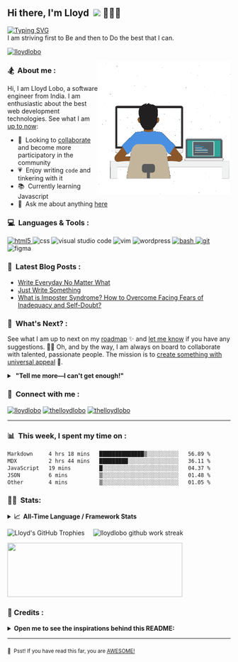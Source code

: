 ## Hi there, I'm Lloyd &nbsp;<a href="https://www.lloydlobo.hashnode.dev.com/" target="\_blank" rel="noopener noreferrer"><img src="https://media.giphy.com/media/hvRJCLFzcasrR4ia7z/giphy.gif" width="25px"></a>&nbsp;👨🏽‍💻

[![Typing
SVG](https://readme-typing-svg.herokuapp.com?font=Helvetica&color=%2358A6FF&size=16&duration=4000&lines=I+am+a++Front-end+Developer;I+am+a+Writer;I+am+a+Life-Long+Learner;I+am+a+Psychology+Nerd;I+am+a+Design+Aficionado;I+am+a+Musician;I+am+a+Generalist;I+am+a+Failure;I+am+a+Tree+Hugger+🤣;I+am+a+Misfit;I+am+a+Doggie+and+Kittie+Lover;I+am+a+Nobody;What+am+I?+🤔)](https://lloydlobo.hashnode.dev/about)&nbsp;</br>
I am striving first to Be and then to Do the best that I can.

<p align="left"> <a target="_blank" rel="noopener noreferrer" href="https://lloydlobo.hashnode.dev/about"><img
            src="https://komarev.com/ghpvc/?username=lloydlobo&label=Profile%20views&color=2ea043&style=flat"
            alt="lloydlobo" /> </a></p>

<a target="_blank" rel="noopener noreferrer" href="https://lloydlobo.hashnode.dev/about"><img align="right" height="300"
        width="300" alt="GIF" src="https://github.com/lloydlobo/lloydlobo/blob/main/assets/lloydlobo-banner.gif" /></a>

### 🏂 &nbsp;About me :

Hi, I am Lloyd Lobo, a software engineer from India. I am enthusiastic about the best web development technologies. See what I am <a target="_blank" rel="noopener noreferrer" href="https://www.polywork.com/lloydlobo">up to now</a>:

- 👯 &nbsp;Looking to <a target="_blank" rel="noopener noreferrer"
    href="https://lloydlobo.hashnode.dev/collaborate">collaborate</a> and become more participatory in the community
- 💗 &nbsp;Enjoy writing `code` and tinkering with it
- 📚 &nbsp;Currently learning Javascript
- 💬 &nbsp;Ask me about anything <a target="_blank" rel="noopener noreferrer"
    href="https://github.com/lloydlobo/lloydlobo/discussions">here</a>

### 💻 &nbsp;Languages & Tools :

<p align="left">
    <!-- HTML -->
    <a href="https://html5.org/" target="_blank" rel="noreferrer"> <img
            src="https://www.vectorlogo.zone/logos/w3_html5/w3_html5-icon.svg" alt="html5" width="40" height="40" />
    </a>
    <!-- CSS -->
    <img src="https://www.vectorlogo.zone/logos/w3_css/w3_css-official.svg" alt="css" width="40" height="40" />
    <!-- JAVASCRIPT -->
    <!-- <img src="https://www.vectorlogo.zone/logos/javascript/javascript-icon.svg" alt="javascript" width="40" height="40" /> -->
    <!-- PHP -->
    <!-- <img src="https://www.vectorlogo.zone/logos/php/php-icon.svg" alt="php" width="40" height="40" /> -->
    <!-- REACT -->
    <!-- 	<img src="https://www.vectorlogo.zone/logos/reactjs/reactjs-icon.svg" alt="react" width="40" height="40" /> -->
    <!-- NODE.JS -->
    <!-- 	<img src="https://www.vectorlogo.zone/logos/nodejs/nodejs-icon.svg" alt="node.js" width="40" height="40" /> -->
    <!-- TYPESCRIPT -->
    <!-- 	<img src="https://www.vectorlogo.zone/logos/typescriptlang/typescriptlang-icon.svg" alt="typescript" width="40" height="40" /> -->
    <!-- RUBY ON RAILS -->
    <!-- <img src="https://www.vectorlogo.zone/logos/ruby-lang/ruby-lang-icon.svg" alt="ruby on rails" width="40" height="40" /> -->
    <!-- CLOJURE -->
    <!-- 	<img src="https://www.vectorlogo.zone/logos/clojure/clojure-icon.svg" alt="clojure" width="40" height="40" /> -->
    <!-- NETLIFY -->
    <!-- 	<img src="https://www.vectorlogo.zone/logos/netlify/netlify-icon.svg" alt="netlify" width="40" height="40" /> -->
    <!-- GATSBY -->
    <!-- 	<img src="https://www.vectorlogo.zone/logos/gatsbyjs/gatsbyjs-icon.svg" alt="gatsby" width="40" height="40" /> -->
    <!-- VISUAL STUDIO CODE -->
    <img src="https://www.vectorlogo.zone/logos/visualstudio_code/visualstudio_code-icon.svg" alt="visual studio code"
        width="40" height="40" />
    <!-- VIM -->
    <img src="https://www.vectorlogo.zone/logos/vim/vim-icon.svg" alt="vim" width="40" height="40" />
    <!-- WORDPRESS -->
    <img src="https://www.vectorlogo.zone/logos/wordpress/wordpress-icon.svg" alt="wordpress" width="40" height="40" />
    <!-- BASH -->
    <a href="https://www.gnu.org/software/bash/" target="_blank" rel="noreferrer"> <img
            src="https://www.vectorlogo.zone/logos/gnu_bash/gnu_bash-icon.svg" alt="bash" width="40" height="40" /> </a>
    <!-- LINUX -->
    <!-- 	<a href="https://www.linux.org/" target="_blank" rel="noreferrer"> <img src="https://raw.githubusercontent.com/devicons/devicon/master/icons/linux/linux-original.svg" alt="linux" width="40" height="40"/> </a>  -->
    <!-- GIT-SCM -->
    <a href="https://git-scm.com/" target="_blank" rel="noreferrer"> <img
            src="https://www.vectorlogo.zone/logos/git-scm/git-scm-icon.svg" alt="git" width="40" height="40" /> </a>
    <!-- FIGMA -->
    <img src="https://www.vectorlogo.zone/logos/figma/figma-icon.svg" alt="figma" width="40" height="40" />
    <!-- C -->
    <!-- <a href="https://www.cprogramming.com/" target="_blank" rel="noreferrer"> <img src="https://raw.githubusercontent.com/devicons/devicon/master/icons/c/c-original.svg" alt="c" width="40" height="40"/> </a>  -->
    <!-- CIRCLECI -->
    <!-- <a href="https://circleci.com" target="_blank" rel="noreferrer"> <img src="https://www.vectorlogo.zone/logos/circleci/circleci-icon.svg" alt="circleci" width="40" height="40"/> </a>  -->
    <!-- DOCKER -->
    <!-- <a href="https://www.docker.com/" target="_blank" rel="noreferrer"> <img src="https://raw.githubusercontent.com/devicons/devicon/master/icons/docker/docker-original-wordmark.svg" alt="docker" width="40" height="40"/> </a>  -->
    <!-- JAVA -->
    <!-- <a href="https://www.java.com" target="_blank" rel="noreferrer"> <img src="https://raw.githubusercontent.com/devicons/devicon/master/icons/java/java-original.svg" alt="java" width="40" height="40"/> </a>  -->
    <!-- JENKINS -->
    <!-- <a href="https://www.jenkins.io" target="_blank" rel="noreferrer"> <img src="https://www.vectorlogo.zone/logos/jenkins/jenkins-icon.svg" alt="jenkins" width="40" height="40"/> </a>  -->
    <!-- KUBERNETES -->
    <!-- <a href="https://kubernetes.io" target="_blank" rel="noreferrer"> <img src="https://www.vectorlogo.zone/logos/kubernetes/kubernetes-icon.svg" alt="kubernetes" width="40" height="40"/> </a>  -->
    <!-- NGINX -->
    <!-- <a href="https://www.nginx.com" target="_blank" rel="noreferrer"> <img src="https://raw.githubusercontent.com/devicons/devicon/master/icons/nginx/nginx-original.svg" alt="nginx" width="40" height="40"/> </a>  -->
</p>

<!-- </br> -->

### 📕 &nbsp;Latest Blog Posts :

<!-- Activity -->
<!-- BLOG-POST-LIST:START -->
- [Write Everyday No Matter What](https://lloydlobo.hashnode.dev/write-everyday-no-matter-what)
- [Just Write Something](https://lloydlobo.hashnode.dev/just-write-something)
- [What is Imposter Syndrome? How to Overcome Facing Fears of Inadequacy and Self-Doubt?](https://medium.com/@thelloydlobo/what-is-imposter-syndrome-how-to-overcome-facing-fears-of-inadequacy-and-self-doubt-700be81a346f?source=rss-dec0b201d40d------2)
<!-- BLOG-POST-LIST:END -->

### 🔭 &nbsp;What's Next? :

See what I am up to next on my <a target="_blank" rel="noopener noreferrer"
    href="https://lloydlobo.hashnode.dev/now">roadmap</a> ✨ and <a target="_blank" rel="noopener noreferrer"
    href="https://github.com/lloydlobo/lloydlobo/discussions">let me know</a> if you have any suggestions. 🙇‍♂️ Oh, and
by the way, I am always on board to collaborate with talented, passionate people. The mission is to <a target="_blank"
    rel="noopener noreferrer" href="https://lloydlobo.hashnode.dev/collaborate">create something with universal
appeal</a> 🙌.

<details>
    <summary>&nbsp;<b>"Tell me more—I can't get enough!"</b></summary>
    <br>
    <ul>
			<li>People want something useful and reliable. 🔨</li>
				<li>Open-source technologies help developers build products without any personal profit 🙅 in mind.
					<ul>
						<li>Although there may be some arguments about this.</li> 
						<li>Check out this <a href="https://opensource.google/docs/why/">article by Google</a> 🤓 about "Why
							Open Source".</li>
					</ul>
				</li>
        <li>The nine qualities of open source contributions 👩‍💻 we need to see are:
            <ul>
                <li>Universal Appeal</li>
                <li>Cater to the Human Nature</li>
                <li>Enjoyable</li>
                <li>Serviceable</li>
                <li>Rather than promoting, Attract</li>
                <li>Reliable</li>
                <li>Non-judgmental</li>
                <li>Adheres to principles of Universal Truth</li>
                <li>Supporting Everyone's Success</li>
            </ul>
        </li>
    </ul>
</details>

### 🔗 &nbsp;Connect with me :

<p align="left">
    <!-- <a href="https://dev.to/lloydlobo" target="blank"><img align="center" src="https://cdn.jsdelivr.net/npm/simple-icons@3.0.1/icons/dev-dot-to.svg" alt="lloydlobo" height="30" width="40" /></a> -->
    <a href="https://lloydlobo.hashnode.dev" target="blank"><img align="center"
            src="https://cdn.hashnode.com/res/hashnode/image/upload/v1592752137870/scHk9tTaA.png?auto=compress"
            alt="lloydlobo" height="30" width="30" /></a>
    <a href="https://twitter.com/thelloydlobo" target="blank"><img align="center"
            src="https://raw.githubusercontent.com/rahuldkjain/github-profile-readme-generator/master/src/images/icons/Social/twitter.svg"
            alt="thelloydlobo" height="30" width="40" /></a>
    <a href="https://linkedin.com/in/thelloydlobo" target="blank"><img align="center"
            src="https://raw.githubusercontent.com/rahuldkjain/github-profile-readme-generator/master/src/images/icons/Social/linked-in-alt.svg"
            alt="thelloydlobo" height="30" width="40" /></a>
    <!-- <a href="https://stackoverflow.com/users/4214976" target="blank"><img align="center" src="https://raw.githubusercontent.com/rahuldkjain/github-profile-readme-generator/master/src/images/icons/Social/stack-overflow.svg" alt="4214976" height="30" width="40" /></a> -->
    <!-- <a href="https://instagram.com/gautamkrishnar" target="blank"><img align="center" src="https://raw.githubusercontent.com/rahuldkjain/github-profile-readme-generator/master/src/images/icons/Social/instagram.svg" alt="gautamkrishnar" height="30" width="40" /></a> -->
</p>

---

### 📊 &nbsp;This week, I spent my time on :

<!--START_SECTION:waka-->
```text
Markdown     4 hrs 18 mins   ██████████████▒░░░░░░░░░░   56.89 % 
MDX          2 hrs 44 mins   █████████░░░░░░░░░░░░░░░░   36.11 % 
JavaScript   19 mins         █░░░░░░░░░░░░░░░░░░░░░░░░   04.37 % 
JSON         6 mins          ▒░░░░░░░░░░░░░░░░░░░░░░░░   01.48 % 
Other        4 mins          ▒░░░░░░░░░░░░░░░░░░░░░░░░   01.05 % 
```
<!--END_SECTION:waka-->

### 🏋️‍♀️ &nbsp;Stats:

<details>
    <summary><b>📈&nbsp;&nbsp;All-Time Language&nbsp;/&nbsp;Framework Stats</b></summary>
    <br />
    <a href='https://profile.codersrank.io/user/lloydlobo/'>
        <img
            src='http://cr-skills-chart-widget.azurewebsites.net/api/api?username=lloydlobo&padding=30&skills=angular,batchfile,c,C%23,coffeescript,css,dart,go,html,json,java,javascript,less,mysql,php,pandas,perl,python,reactjs,scss,shell,svelte,swift,typescript,vue&show-other-skills=true&branding=true&tooltip=true&width=640&height=320&bg=fcd755'>
    </a>
</details>

<!-- Stats Version 4.0 (with 1. trophy and 2. stat) HTML TABLE -->
<p align="left">
    <img width="395vw"
        src="https://github-profile-trophy.vercel.app/?username=lloydlobo&theme=gruvbox&column=4&margin-w=15"
        alt="Lloyd's GitHub Trophies" />
    &nbsp;
		&nbsp;
    <img align="top" width="395vw" src="https://github-readme-streak-stats.herokuapp.com/?user=lloydlobo&theme=dark"
        alt="lloydlobo github work streak" />
</p>
<!-- README Jokes -->
<img height="122px" width="395vw" src="https://readme-jokes.vercel.app/api?&theme=gruvbox&borderColor=%23e1e4e8&textColor=%2398972d&aColor=%2398972d&qColor=%23ebdbb2" />
	
### 👏&nbsp;Credits :

<details>
    <summary><b>Open me to see the inspirations behind this README:</b></summary>
    </br>
    <p>Listed in order of their appearances from the top to the end:</p>
    <ul>
        <li><a href="https://github.com/DenverCoder1/readme-typing-svg">DenverCoder1/readme-typing-svg</a></li>
        <li><a href="https://komarev.com/ghpvc">antonkomarev/github-profile-views-counter</a></li>
        <li><a href="https://github.com/gautamkrishnar/blog-post-workflow">gautamkrishnar/blog-post-workflow</a></li>
        <li><a href="https://github.com/athul/waka-readme#new-to-wakatime">athul/waka-readme</a></li>
        <li><a href="https://github.com/codersrank-org/skills-chart-widget">codersrank-org/skills-chart-widget</a></li>
        <li><a href="https://github.com/anuraghazra/github-readme-stats">anuraghazra/github-readme-stats</a></li>
        <li><a href="https://github.com/ryo-ma/github-profile-trophy/">ryo-ma/github-profile-trophy</a></li>
        <li><a
                href="https://github.com/DenverCoder1/github-readme-streak-stats">DenverCoder1/github-readme-streak-stats</a>
        </li>
        <li><a href="https://github.com/ABSphreak/readme-jokes">ABSphreak/readme-jokes</a></li>
    </ul>
    <h3 id="-nbsp-find-me-around-the-web-">🌎 &nbsp;Find me around the web :</h3>
    <ul>
        <li>📖 &nbsp;Learning to <code>code</code> in public on <a target="_blank" rel="noopener noreferrer"
                href="https://lloydlobo.hashnode.dev">lloydlobo.com</a> <a target="_blank" rel="noopener noreferrer"
                href="https://lloydlobo.hashnode.dev">&nbsp;✍🏾</a> <span>&nbsp;</span> or <a target="_blank"
                rel="noopener noreferrer" href="https://twitter.com/thelloydlobo">Twitter</a> <a target="_blank"
                rel="noopener noreferrer" href="https://twitter.com/thelloydlobo"><img alt="Lloyd Lobo | Twitter"
                    width="21px" src="https://raw.githubusercontent.com/lloydlobo/lloydlobo/main/assets/twitter.svg"
                    style="padding-right: 5px;" /></a></li>
        <li>🏓 &nbsp;Tinkering with interactions on <a target="_blank" rel="noopener noreferrer"
                href="https://codepen.io/lloydlobo">Codepen</a></li>
        <li>💼 &nbsp;Sharing updates on <a target="_blank" rel="noopener noreferrer"
                href="https://www.linkedin.com/in/thelloydlobo/">LinkedIn</a></li>
    </ul>
</details>

---

<!-- Surprise!  -->

<sub>🤫 <span>&nbsp;</span>Psst! If you have read this far, you are <a target="_blank" rel="noopener noreferrer"
        href="https://youtu.be/b-E2tcRlgsU?t=183">AWESOME!</a></sub>

<!--
Made with 🖤
🙇‍♂️🎤⬇️
-->

<!--  -->
<!-- Junkyard -->
<!--  -->

<!-- Stats v2.0 Language and Repositories  -->
<!--     <p align="center">
        <a target="_blank" rel="noopener noreferrer" href="https://github.com/lloydlobo">
            <img width="30%"
                src="https://github-readme-stats.vercel.app/api/pin/?username=lloydlobo&repo=lloydlobo&theme=dracula" />
        </a>
        &nbsp
        &nbsp
        <a target="_blank" rel="noopener noreferrer" href="https://github.com/lloydlobo">
            <img width="30%"
                src="https://github-readme-stats.vercel.app/api/pin/?username=lloydlobo&repo=lloydlobo&theme=dracula" />
        </a>
        &nbsp
        &nbsp
        <img width="30%"
            src="https://github-readme-stats.vercel.app/api/top-langs/?username=lloydlobo&layout=compact&theme=dracula&locale=en&show_icons=true"
            alt="lloydlobo most used languages" />
    </p> -->

<!--  Footer -->
<!-- <a target="_blank" rel="noopener noreferrer" href="https://lloydlobo.netlify.com">
    <img align="left" alt="@lloydlobo | GitHub profile views"
        src="https://komarev.com/ghpvc/?username=lloydlobo&label=Profile%20views&color=2ea043&style=flat" />
</a> -->
<!-- <p align="left">
	<a target="_blank" rel="noopener noreferrer" href="https://twitter.com/thelloydlobo">
			<img align="right" alt="Lloyd Lobo | Twitter" width="21px"
					src="https://raw.githubusercontent.com/lloydlobo/lloydlobo/main/assets/twitter.svg" />
	</a>
	<a target="_blank" rel="noopener noreferrer" href="https://codesandbox.io/u/lloydlobo">
			<img align="right" alt="Lloyd Lobo | CodeSandbox" width="20px"
					src="https://raw.githubusercontent.com/lloydlobo/lloydlobo/main/assets/codesandbox.svg" />
	</a>
</p> -->

<!--
Context	URL
Dark Theme	![GitHub Light](https://github.com/github-light.png#gh-dark-mode-only)
Light Theme	![GitHub Dark](https://github.com/github-dark.png#gh-light-mode-only) -->
<!-- Markdown -->

<!-- Stats Version 1.0 (with 1. stat and 2. stat) -->

<!-- | <a target="_blank" rel="noopener noreferrer" href="https://github.com/lloydlobo/lloydlobo"><img align="center" src="https://github-readme-stats.vercel.app/api?username=lloydlobo&show_icons=true&theme=dracula&hide_border=true&include_all_commits=true" alt="Lloyd's GitHub stats" /></a> | <a target="_blank" rel="noopener noreferrer" href="https://github.com/lloydlobo/lloydlobo"><img align="center" src="https://github-readme-stats.vercel.app/api/top-langs/?username=lloydlobo&layout=compact&theme=dracula&hide_border=true" /></a> |
| ---- | -------------------------------------------------------------------------------------------------------------------------------------------------------------------------------------------------------------------------------------------------------------------------------------------- | -------------------------------------------------------------------------------------------------------------------------------------------------------------------------------------------------------------------------------------------------- | -->

<!-- </br> -->

<!-- ### 🍿 Top Repositories: -->

<!-- <a target="_blank" rel="noopener noreferrer" href="https://github.com/lloydlobo">
  <img align="center" src="https://github-readme-stats.vercel.app/api/pin/?username=lloydlobo&repo=lloydlobo&theme=dracula" />
</a>
<a target="_blank" rel="noopener noreferrer" href="https://github.com/lloydlobo/lloydlobo.github.io">
  <img align="center" src="https://github-readme-stats.vercel.app/api/pin/?username=lloydlobo&repo=lloydlobo.github.io&theme=dracula" />
</a> -->

<!-- #### Recent Activity -->

<!--START_SECTION:activity-->

<!--END_SECTION:activity-->

<!-- Stats Version 4.0 (with 1. trophy and 2. stat) HTML TABLE -->
<!-- <p align="center">
  <img width="48%" src="https://github-profile-trophy.vercel.app/?username=lloydlobo&theme=gruvbox&column=3&margin-w=15" alt="Lloyd's GitHub Trophies" />
	&nbsp
  <img align="top" width="48%" src="https://github-readme-stats.vercel.app/api/top-langs/?username=lloydlobo&layout=compact&theme=dracula&hide_border=true" /></span>
</p> -->

<!-- Stats v1.0 Language and Repositories  -->
<!-- |<img align="center" src="https://github-readme-stats.vercel.app/api/top-langs/?username=lloydlobo&layout=compact&theme=dracula&hide_border=true&locale=en&show_icons=true" alt="lloydlobo most used languages" />|<a target="_blank" rel="noopener noreferrer" href="https://github.com/lloydlobo"><img align="center" src="https://github-readme-stats.vercel.app/api/pin/?username=lloydlobo&repo=lloydlobo&theme=dracula" /></a>|<a target="_blank" rel="noopener noreferrer" href="https://github.com/lloydlobo"><img align="center" src="https://github-readme-stats.vercel.app/api/pin/?username=lloydlobo&repo=lloydlobo&theme=dracula" /></a>|
|:--|:--:|--:| -->
